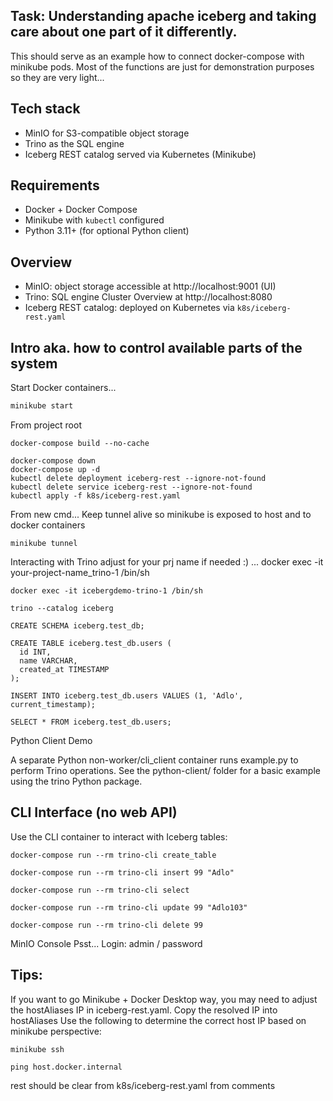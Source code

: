 ## Task: Understanding apache iceberg and taking care about one part of it differently. 
This should serve as an example how to connect docker-compose with minikube pods.
Most of the functions are just for demonstration purposes so they are very light...
## Tech stack
- MinIO for S3-compatible object storage  
- Trino as the SQL engine  
- Iceberg REST catalog served via Kubernetes (Minikube)
## Requirements
- Docker + Docker Compose
- Minikube with `kubectl` configured
- Python 3.11+ (for optional Python client)
## Overview
- MinIO: object storage accessible at http://localhost:9001 (UI)
- Trino: SQL engine Cluster Overview  at http://localhost:8080
- Iceberg REST catalog: deployed on Kubernetes via `k8s/iceberg-rest.yaml`
## Intro aka. how to control available parts of the system
Start Docker containers...

```bash
minikube start
```
From project root
```
docker-compose build --no-cache
```
```
docker-compose down
docker-compose up -d
kubectl delete deployment iceberg-rest --ignore-not-found
kubectl delete service iceberg-rest --ignore-not-found
kubectl apply -f k8s/iceberg-rest.yaml
```
From new cmd...
Keep tunnel alive so minikube is exposed to host and to docker containers 
```
minikube tunnel
```

Interacting with Trino adjust for your prj name if needed :) ... docker exec -it your-project-name_trino-1 /bin/sh
```
docker exec -it icebergdemo-trino-1 /bin/sh
```
```
trino --catalog iceberg
```
```
CREATE SCHEMA iceberg.test_db;
```
```
CREATE TABLE iceberg.test_db.users (
  id INT,
  name VARCHAR,
  created_at TIMESTAMP
);
```
```
INSERT INTO iceberg.test_db.users VALUES (1, 'Adlo', current_timestamp);
```
```
SELECT * FROM iceberg.test_db.users;
```

Python Client Demo

A separate Python non-worker/cli_client container runs example.py to perform Trino operations.
See the python-client/ folder for a basic example using the trino Python package.

## CLI Interface (no web API)
Use the CLI container to interact with Iceberg tables:
```
docker-compose run --rm trino-cli create_table
```
```
docker-compose run --rm trino-cli insert 99 "Adlo"
```
```
docker-compose run --rm trino-cli select
```
```
docker-compose run --rm trino-cli update 99 "Adlo103"
```
```
docker-compose run --rm trino-cli delete 99
```

MinIO Console
Psst...
Login: admin / password

## Tips:
If you want to go Minikube + Docker Desktop way, you may need to adjust the hostAliases IP in iceberg-rest.yaml.
Copy the resolved IP into hostAliases
Use the following to determine the correct host IP based on minikube perspective:
```
minikube ssh
```
```
ping host.docker.internal
```
rest should be clear from k8s/iceberg-rest.yaml from comments
